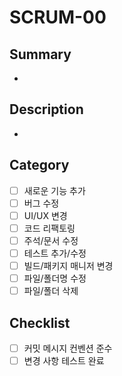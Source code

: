<!-- Jira 티켓 번호 -->

# SCRUM-00

<!-- Jira 티켓 제목 -->

## Summary

-

<!-- PR 설명 -->

## Description

-

## Category

- [ ] 새로운 기능 추가 <!-- feat -->
- [ ] 버그 수정 <!-- fix -->
- [ ] UI/UX 변경 <!-- style -->
- [ ] 코드 리팩토링 <!-- refactor -->
- [ ] 주석/문서 수정 <!-- docs -->
- [ ] 테스트 추가/수정 <!-- test -->
- [ ] 빌드/패키지 매니저 변경 <!-- build -->
- [ ] 파일/폴더명 수정 <!-- chore -->
- [ ] 파일/폴더 삭제 <!-- chore -->

## Checklist

- [ ] 커밋 메시지 컨벤션 준수
- [ ] 변경 사항 테스트 완료
